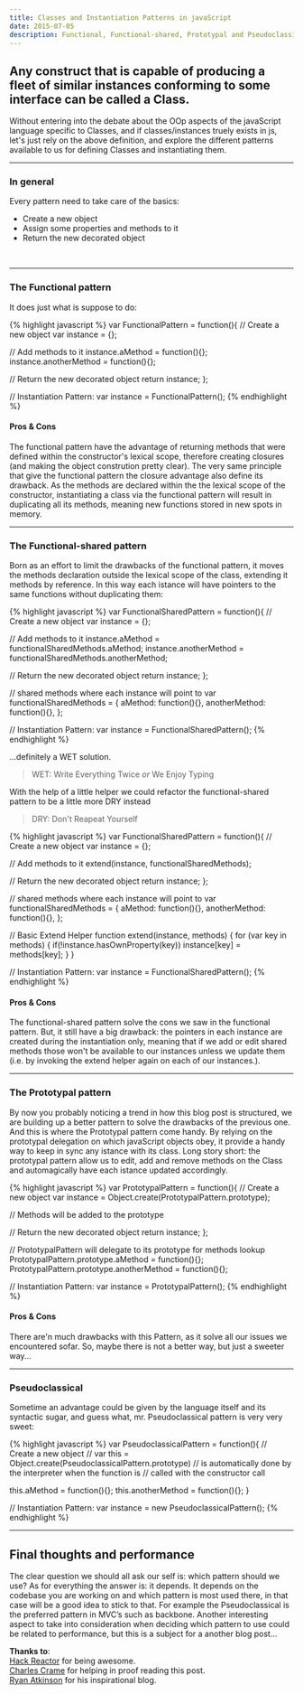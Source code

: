 ```yaml
---
title: Classes and Instantiation Patterns in javaScript
date: 2015-07-05
description: Functional, Functional-shared, Prototypal and Pseudoclassical
---
```


## Any construct that is capable of producing a fleet of similar instances conforming to some interface can be called a Class.

Without entering into the debate about the OOp aspects of the javaScript language specific to Classes, and if classes/instances truely exists in js, let's just rely on the above definition, and explore the different patterns available to us for defining Classes and instantiating them.

* * *

### In general

Every pattern need to take care of the basics:

- Create a new object
- Assign some properties and methods to it
- Return the new decorated object
<br>

* * *

### The Functional pattern

It does just what is suppose to do:

{% highlight javascript %}
var FunctionalPattern = function(){
  // Create a new object
  var instance = {};

  // Add methods to it
  instance.aMethod = function(){};
  instance.anotherMethod = function(){};

  // Return the new decorated object
  return instance;
};

// Instantiation Pattern:
var instance = FunctionalPattern();
{% endhighlight %}



#### Pros & Cons

The functional pattern have the advantage of returning methods that were defined within the constructor's lexical scope, therefore creating closures (and making the object constrution pretty clear).
The very same principle that give the functional pattern the closure advantage also define its drawback. As the methods are declared within the the lexical scope of the constructor, instantiating a class via the functional pattern will result in duplicating all its methods, meaning new functions stored in new spots in memory.

* * *

### The Functional-shared pattern

Born as an effort to limit the drawbacks of the functional pattern, it moves the methods declaration outside the lexical scope of the class, extending it methods by reference. In this way each istance will have pointers to the same functions without duplicating them:

{% highlight javascript %}
var FunctionalSharedPattern = function(){
  // Create a new object
  var instance = {};

  // Add methods to it
  instance.aMethod = functionalSharedMethods.aMethod;
  instance.anotherMethod = functionalSharedMethods.anotherMethod;

  // Return the new decorated object
  return instance;
};

// shared methods where each instance will point to
var functionalSharedMethods = {
  aMethod: function(){},
  anotherMethod: function(){},
};

// Instantiation Pattern:
var instance = FunctionalSharedPattern();
{% endhighlight %}

...definitely a WET solution.

> WET: Write Everything Twice *or* We Enjoy Typing

With the help of a little helper we could refactor the functional-shared pattern to be a little more DRY instead

> DRY: Don't Reapeat Yourself

{% highlight javascript %}
var FunctionalSharedPattern = function(){
  // Create a new object
  var instance = {};

  // Add methods to it
  extend(instance, functionalSharedMethods);

  // Return the new decorated object
  return instance;
};

// shared methods where each instance will point to
var functionalSharedMethods = {
  aMethod: function(){},
  anotherMethod: function(){},
};

// Basic Extend Helper
function extend(instance, methods) {
  for (var key in methods) {
    if(!instance.hasOwnProperty(key))
    instance[key] = methods[key];
  }
}

// Instantiation Pattern:
var instance = FunctionalSharedPattern();
{% endhighlight %}

#### Pros & Cons

The functional-shared pattern solve the cons we saw in the functional pattern.
But, it still have a big drawback: the pointers in each instance are created during the instantiation only, meaning that if we add or edit shared methods those won't be available to our instances unless we update them (i.e. by invoking the extend helper again on each of our instances.).

* * *

### The Prototypal pattern

By now you probably noticing a trend in how this blog post is structured, we are building up a better pattern to solve the drawbacks of the previous one. And this is where the Prototypal pattern come handy. By relying on the prototypal delegation on which javaScript objects obey, it provide a handy way to keep in sync any istance with its class. Long story short: the prototypal pattern allow us to edit, add and remove methods on the Class and automagically have each istance updated accordingly.

{% highlight javascript %}
var PrototypalPattern = function(){
  // Create a new object
  var instance = Object.create(PrototypalPattern.prototype);

  // Methods will be added to the prototype

  // Return the new decorated object
  return instance;
};

// PrototypalPattern will delegate to its prototype for methods lookup
PrototypalPattern.prototype.aMethod = function(){};
PrototypalPattern.prototype.anotherMethod = function(){};

// Instantiation Pattern:
var instance = PrototypalPattern();
{% endhighlight %}

#### Pros & Cons

There are'n much drawbacks with this Pattern, as it solve all our issues we encountered sofar. So, maybe there is not a better way, but just a sweeter way...

* * *

### Pseudoclassical
 Sometime an advantage could be given by the language itself and its syntactic sugar, and guess what, mr. Pseudoclassical pattern is very very sweet:

{% highlight javascript %}
var PseudoclassicalPattern = function(){
  // Create a new object
  // var this = Object.create(PseudoclassicalPattern.prototype)
  // is automatically done by the interpreter when the function is
  // called with the constructor call

  this.aMethod = function(){};
  this.anotherMethod = function(){};
}

// Instantiation Pattern:
var instance = new PseudoclassicalPattern();
{% endhighlight %}

* * *

## Final thoughts and performance
The clear question we should all ask our self is: which pattern should we use? As for everything the answer is: it depends. It depends on the codebase you are working on and which pattern is most used there, in that case will be a good idea to stick to that. For example the Pseudoclassical is the preferred pattern in MVC’s such as backbone. Another interesting aspect to take into consideration when deciding which pattern to use could be related to performance, but this is a subject for a another blog post...

**Thanks to**:<br>
[Hack Reactor](http://www.hackreactor.com/) for being awesome.<br>
[Charles Crame](https://twitter.com/cpcrame) for helping in proof reading this post.<br>
[Ryan Atkinson](http://www.ryanatkinson.io/author/ryan/) for his inspirational blog.<br>
